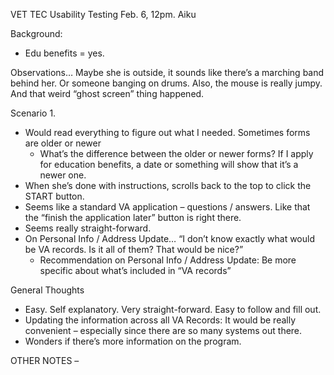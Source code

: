 VET TEC Usability Testing 
Feb. 6, 12pm. Aiku

Background: 
-	Edu benefits = yes.

Observations…
Maybe she is outside, it sounds like there’s a marching band behind her.  Or someone banging on drums. 
Also, the mouse is really jumpy. And that weird “ghost screen” thing happened. 

Scenario 1. 
* Would read everything to figure out what I needed.  Sometimes forms are older or newer
  * What’s the difference between the older or newer forms? If I apply for education benefits, a date or something will show that it’s a newer one. 
* When she’s done with instructions, scrolls back to the top to click the START button. 
* Seems like a standard VA application – questions / answers.  Like that the “finish the application later” button is right there.
* Seems really straight-forward. 
* On Personal Info / Address Update… “I don’t know exactly what would be VA records. Is it all of them? That would be nice?”
  * Recommendation on Personal Info / Address Update: Be more specific about what’s included in “VA records” 

General Thoughts
* Easy. Self explanatory.  Very straight-forward.  Easy to follow and fill out.  
* Updating the information across all VA Records: It would be really convenient – especially since there are so many systems out there.  
* Wonders if there’s more information on the program. 

OTHER NOTES – 

